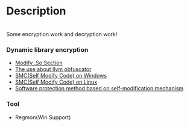 # Description
<br/>
Some encryption work and decryption work!

### Dynamic library encryption
* [Modify .So Section](http://blog.csdn.net/jiangwei0910410003/article/details/49361281)
* [The use about llvm obfuscator](http://blog.csdn.net/wangbaochu/article/details/45370543)
* [SMC(Self Modify Code) on Windows](http://blog.csdn.net/orbit/article/details/1497457)
* [SMC(Self Modify Code) on Linux](https://shanetully.com/2013/12/writing-a-self-mutating-x86_64-c-program/)
* [Software protection method based on self-modification mechanism](http://journal.ucas.ac.cn/EN/article/downloadArticleFile.do?attachType=PDF&id=11382)
### Tool
* Regmon(Win Support)

